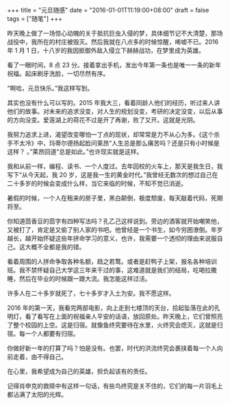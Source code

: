 +++
title = "元旦随感"
date = "2016-01-01T11:19:00+08:00"
draft = false
tags = ["随笔"]
+++

昨天晚上做了一场惊心动魄的关于抵抗巨虫入侵的梦，具体细节记不大清楚，那场战役中，我所在的村庄被毁灭。然后我就在八点多的时候惊醒，唏嘘不已。2016 年 1 月 1 日，十八岁的我因抵御外敌入侵立下赫赫战功，在梦里成为英雄。

看了一眼时间，8 点 23 分。接着拿出手机，发出今年第一条也是唯一一条的新年祝福。起床刷牙洗脸，一切尽然有序。

“啊哈，元旦快乐。”我这样写到。

其实也没有什么可以写的。2015 年我大三，看着同龄人他们的经历，听过来人讲他们的故事。对未来的追求没变，对人生的规划没变，考研的决定没变，以后从事的方向没变。爱莲湖上的荷花不过是开了再谢，败了又开。这就是光阴。

我努力追求上进，渴望改变哪怕一丁点的现状，却常常是力不从心为多。《这个杀手不太冷》中，玛蒂尔德扬起脸问莱昂“人生总是那么痛苦吗？还是只有小时候是这样？ 。”莱昂回道“总是如此。”也许现实就是这样。

我和从前一样，编程、读书、一个人度过。去年回校的火车上，那天是我生日，我写下“从今天起，我 20 岁，这是我一生的黄金时代。”我曾经无数次的想过自己在二十多岁的时候会变成什么样，当它来临的时候，不知不觉已消逝。

暑假的时候，一个人在租来的房子里，黑白颠倒，极度颓废，每天敲着代码，死期将至。

你知道茴香豆的茴字有四种写法吗？孔乙己这样说到。旁边的酒客就开始嘲笑他，又被打了，肯定是又偷了别人家的书吧。他曾经是一个书生，如今穷困潦倒。年岁越长，越开始怀疑这些年拼命学习的意义，也许，我需要一个透彻的理由来说服自己。这大概不全都是我的错。

看着周围的人拼命争取各种名额，趋之若鹜。或者是赶鸭子上架，报名各种培训班。我不禁怀疑自己大学这三年来干过的事，这难道就是我们的结局，吃喝拉撒睡，然后在毕业的时候跟一跟大流。我怎能这样过活。

许多人在二十多岁就死了，七十多岁才入土为安。我不愿这样。

2016 年的第一天，我看完两部电影，向上走到七楼顶的天台，拾起坠落在此的孔明灯，看了看写在上面的祝福亲人平安的话语，放回原处。昨天晚上，它们曾照亮了整个校园的上空。这是归宿。就像鱼终究要待在水里，火终究会熄灭，这就是归宿。每一个人都要有归宿。

你做好新一年的打算了吗？怕是没有。也罢，时代的洪流终究会裹挟着每一个人向前走着，由不得自己。

在心里，我希望成为自己的英雄，担负起该有的责任。

记得肖申克的救赎中有这样一句话，有些鸟终究是关不住的，它们的每一片羽毛上都沾满了太阳的光辉。
